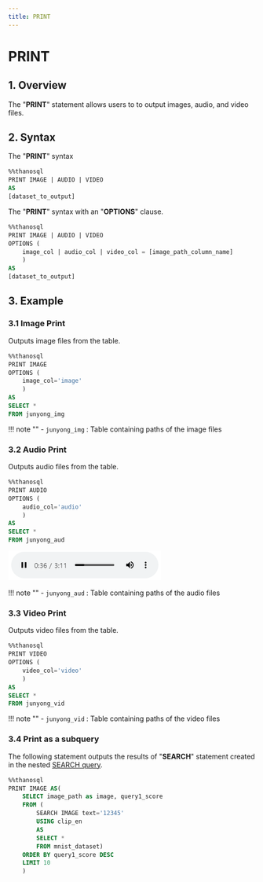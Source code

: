 ```yaml
---
title: PRINT
---
```


# __PRINT__

## __1. Overview__
The "__PRINT__" statement allows users to to output images, audio, and video files.

## __2. Syntax__

The "__PRINT__" syntax
```sql
%%thanosql
PRINT IMAGE | AUDIO | VIDEO
AS
[dataset_to_output]
```

The "__PRINT__" syntax with an "__OPTIONS__" clause.

```sql
%%thanosql
PRINT IMAGE | AUDIO | VIDEO
OPTIONS (
    image_col | audio_col | video_col = [image_path_column_name]
    )
AS
[dataset_to_output]
```

## __3. Example__

### __3.1 Image Print__

Outputs image files from the table.

```sql
%%thanosql
PRINT IMAGE
OPTIONS (
    image_col='image'
    )
AS
SELECT *
FROM junyong_img
```

!!! note ""
    - `junyong_img` : Table containing paths of the image files

### __3.2 Audio Print__

Outputs audio files from the table.

```sql
%%thanosql
PRINT AUDIO
OPTIONS (
    audio_col='audio'
    )
AS
SELECT *
FROM junyong_aud
```

[![IMAGE](/img/thanosql_syntax/query/PRINT/PRINT_img1.png)](/img/thanosql_syntax/query/PRINT/PRINT_img1.png)

!!! note ""
    - `junyong_aud` : Table containing paths of the audio files

### __3.3 Video Print__

Outputs video files from the table.

```sql
%%thanosql
PRINT VIDEO
OPTIONS (
    video_col='video'
    )
AS
SELECT *
FROM junyong_vid
```

!!! note ""
    - `junyong_vid` : Table containing paths of the video files

### __3.4 Print as a subquery__

The following statement outputs the results of "__SEARCH__" statement created in the nested [SEARCH query](/en/how-to_guides/ThanoSQL_query/SEARCH_SYNTAX). 

```sql
%%thanosql
PRINT IMAGE AS(
    SELECT image_path as image, query1_score
    FROM (
        SEARCH IMAGE text='12345'
        USING clip_en
        AS
        SELECT *
        FROM mnist_dataset)
    ORDER BY query1_score DESC
    LIMIT 10
    )
```
